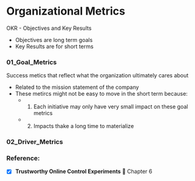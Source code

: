 # Organizational Metrics
OKR - Objectives and Key Results
- Objectives are long term goals
- Key Results are for short terms 

### 01_Goal_Metrics
Success metics that reflect what the organization ultimately cares about
- Related to the mission statement of the company 
- These metircs might not be easy to move in the short term because:
  - 1) Each initiative may only have very small impact on these goal metrics 
  - 2) Impacts thake a long time to materialize 

### 02_Driver_Metrics


### Reference:
- [x] **Trustworthy Online Control Experiments** 📖 Chapter 6
